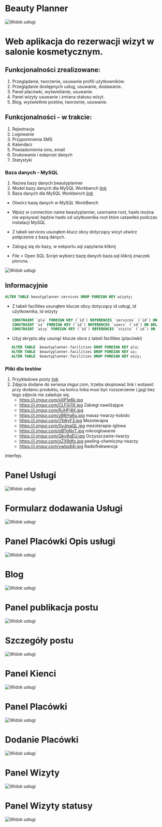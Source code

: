 # Beauty Planner

![Widok usługi](/img/beauty-logo.png)

# Web aplikacja do rezerwacji wizyt w salonie kosmetycznym.

## Funkcjonalności zrealizowane:

1. Przeglądanie, tworzenie, usuwanie profili użytkowników.
1. Przeglądanie dostępnych usług, usuwanie, dodawanie.
1. Panel placówki, wyświetlanie, usuwanie.
1. Panel wizyty usuwanie i zmiana statusu wizyt.
1. Blog, wyświetlnie postów, tworzenie, usuwanie.

## Funkcjonalności - w trakcie:

1. Rejestracja
1. Logowanie
1. Przypomnienia SMS
1. Kalendarz
1. Powiadomienia sms, email
1. Drukowanie i eskprost danych
1. Statystyki

### Baza danych - MySQL

1. Nazwa bazy danych beautyplanner
1. Model bazy danych dla MySQL Workbench [link](/baza/beautyplanner-eng1.mwb)
1. Baza danych dla MySQL Workbench [link](/baza/baza.sql)

- Otwórz bazę danych w MySQL WorkBench
- Wpisz w connection name beautyplanner, username root, hasło można nie wpisywać będzie hasło od użytkownika root które ustawiłeś podczas instalacji MySQL
- Z tabeli services usunąłem klucz obcy dotyczący wizyt utwórz połączenie z bazą danych.

- Zaloguj się do bazy, w eskportu sql zapytania kliknij
- File > Open SQL Script wybierz bazę danych baza.sql kliknij znaczek pioruna.

![Widok usługi](/baza/sql.jpg)

## Informacyjnie

```sql
ALTER TABLE beautyplanner.services DROP FOREIGN KEY wizyty;
```

- Z tabeli facilities usunąłem klucze obcy dotyczący id usługi, id użytkownika, id wizyty

  ```sql
  CONSTRAINT `pla` FOREIGN KEY (`id`) REFERENCES `services` (`id`) ON DELETE CASCADE ON UPDATE CASCADE,
  CONSTRAINT `uz` FOREIGN KEY (`id`) REFERENCES `users` (`id`) ON DELETE CASCADE ON UPDATE CASCADE,
  CONSTRAINT `wizy` FOREIGN KEY (`id`) REFERENCES `visits` (`id`) ON DELETE CASCADE ON UPDATE CASCADE
  ```

- Użyj skryptu aby usunąć klucze obce z tabeli facilities (placówki)

```sql
   ALTER TABLE  beautyplanner.facilities DROP FOREIGN KEY pla;
   ALTER TABLE  beautyplanner.facilities DROP FOREIGN KEY uz;
   ALTER TABLE  beautyplanner.facilities DROP FOREIGN KEY wizy;
```

### Pliki dla testów

1. Przykładowe posty [link](/przyklady/posty.odt)
1. Zdjęcia dodane do serwisa imgur.com, trzeba skopiować link i wstawić przy dodaniu produktu, na końcu linka musi być rozszerzenie (.jpg) bez tego zdjecie nie załaduje się.
   - https://i.imgur.com/x0P1e6k.jpg
   - https://i.imgur.com/CLFGj1X.jpg Zabiegi nawilżające
   - https://i.imgur.com/RJHFj8X.jpg
   - https://i.imgur.com/zB6Hq6u.jpg masaz-twarzy-kobido
   - https://i.imgur.com/j7b6yF3.jpg Mezoterapia
   - https://i.imgur.com/0vJmaQL.jpg mezoterapia-iglowa
   - https://i.imgur.com/pBTgNvT.jpg mikroiglowanie
   - https://i.imgur.com/Qky6gEU.jpg Oczyszczanie-twarzy
   - https://i.imgur.com/oZX9dfo.jpg peeling-chemiczny-twarzy
   - https://i.imgur.com/ywbs84i.jpg Radiofrekwencja

Interfejs

# Panel Usługi

![Widok usługi](/img/widok-uslugi.jpg)

# Formularz dodawania Usługi

![Widok usługi](/img/dodanie-uslugi.jpg)

# Panel Placówki Opis usługi

![Widok usługi](/img/opis-uslugi.jpg)

# Blog

![Widok usługi](/img/blog-widok.jpg)

# Panel publikacja postu

![Widok usługi](/img/publikacja-postu-widok.jpg)

# Szczegóły postu

![Widok usługi](/img/widok-post.jpg)

# Panel Kienci

![Widok usługi](/img/klienci-widok.jpg)

# Panel Placówki

![Widok usługi](/img/widok-palcówki.jpg)

# Dodanie Placówki

![Widok usługi](/img/widok2.jpg)

# Panel Wizyty

![Widok usługi](/img/wizyty.jpg)

# Panel Wizyty statusy

![Widok usługi](/img/wizyta-status.jpg)
